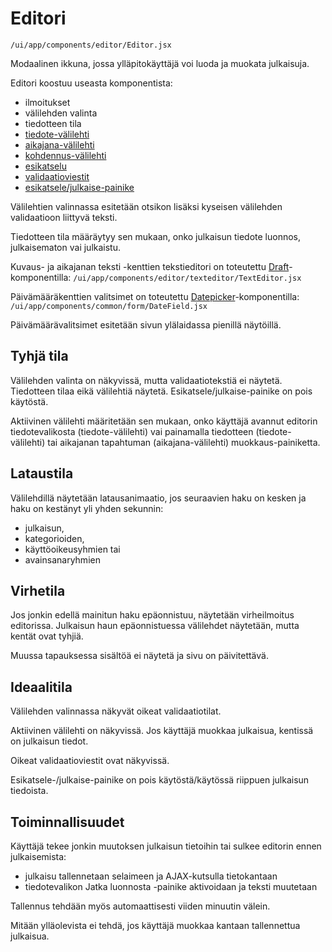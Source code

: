 # Editori

`/ui/app/components/editor/Editor.jsx`

Modaalinen ikkuna, jossa ylläpitokäyttäjä voi luoda ja muokata julkaisuja.

Editori koostuu useasta komponentista:
- ilmoitukset
- välilehden valinta
- tiedotteen tila
- [tiedote-välilehti](tiedotteen-muokkaus.md)
- [aikajana-välilehti](aikajanan-muokkaus.md)
- [kohdennus-välilehti](kohdennus.md)
- [esikatselu](validaatioviestit-esikatselu-julkaiseminen.md)
- [validaatioviestit](validaatioviestit-esikatselu-julkaiseminen.md)
- [esikatsele/julkaise-painike](validaatioviestit-esikatselu-julkaiseminen.md)

Välilehtien valinnassa esitetään otsikon lisäksi kyseisen välilehden
validaatioon liittyvä teksti.

Tiedotteen tila määräytyy sen mukaan, onko julkaisun tiedote luonnos, julkaisematon 
vai julkaistu.

Kuvaus- ja aikajanan teksti -kenttien tekstieditori on toteutettu
[Draft](https://draftjs.org/)-komponentilla:
`/ui/app/components/editor/texteditor/TextEditor.jsx`

Päivämääräkenttien valitsimet on toteutettu 
[Datepicker](https://hacker0x01.github.io/react-datepicker/)-komponentilla:
`/ui/app/components/common/form/DateField.jsx`

Päivämäärävalitsimet esitetään sivun ylälaidassa pienillä näytöillä.

## Tyhjä tila

Välilehden valinta on näkyvissä, mutta validaatiotekstiä ei näytetä. 
Tiedotteen tilaa eikä välilehtiä näytetä. Esikatsele/julkaise-painike on 
pois käytöstä.

Aktiivinen välilehti määritetään sen mukaan, onko käyttäjä avannut editorin 
tiedotevalikosta (tiedote-välilehti) vai painamalla tiedotteen (tiedote-välilehti) 
tai aikajanan tapahtuman (aikajana-välilehti) muokkaus-painiketta.

## Lataustila

Välilehdillä näytetään latausanimaatio, jos seuraavien haku on kesken ja haku on 
kestänyt yli yhden sekunnin:
- julkaisun,
- kategorioiden,
- käyttöoikeusyhmien tai
- avainsanaryhmien

## Virhetila

Jos jonkin edellä mainitun haku epäonnistuu, näytetään virheilmoitus editorissa. 
Julkaisun haun epäonnistuessa välilehdet näytetään, mutta kentät ovat tyhjiä.

Muussa tapauksessa sisältöä ei näytetä ja sivu on päivitettävä.

## Ideaalitila

Välilehden valinnassa näkyvät oikeat validaatiotilat.

Aktiivinen välilehti on näkyvissä. Jos käyttäjä muokkaa julkaisua, kentissä
on julkaisun tiedot.
 
Oikeat validaatioviestit ovat näkyvissä.

Esikatsele-/julkaise-painike on pois käytöstä/käytössä riippuen julkaisun tiedoista.

## Toiminnallisuudet

Käyttäjä tekee jonkin muutoksen julkaisun tietoihin tai sulkee editorin ennen
julkaisemista:
- julkaisu tallennetaan selaimeen ja AJAX-kutsulla tietokantaan
- tiedotevalikon Jatka luonnosta -painike aktivoidaan ja teksti muutetaan 

Tallennus tehdään myös automaattisesti viiden minuutin välein. 

Mitään ylläolevista ei tehdä, jos käyttäjä muokkaa kantaan tallennettua julkaisua.
